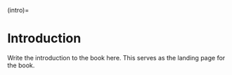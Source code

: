 (intro)=
# Introduction
Write the introduction to the book here. This serves as the landing page for the book.
